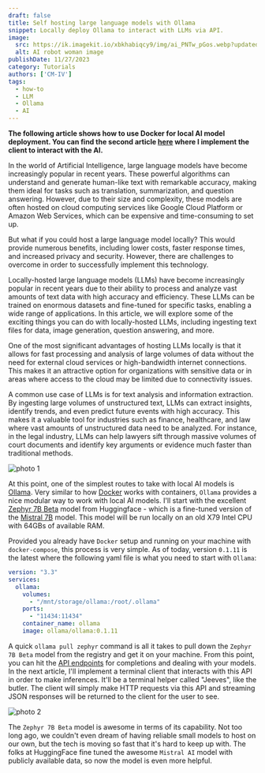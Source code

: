 ```yaml
---
draft: false
title: Self hosting large language models with Ollama
snippet: Locally deploy Ollama to interact with LLMs via API.
image:
  src: https://ik.imagekit.io/xbkhabiqcy9/img/ai_PNTw_pGos.webp?updatedAt=1701108962005
  alt: AI robot woman image
publishDate: 11/27/2023
category: Tutorials
authors: ['CM-IV']
tags:
  - how-to
  - LLM
  - Ollama
  - AI
---
```


**The following article shows how to use Docker for local AI model deployment. You can find the second article [here](/blog/2023-12-01-create-your-own-ai-helper-with-javascript) where I implement the client to interact with the AI.**

In the world of Artificial Intelligence, large language models have become increasingly popular in recent years. These powerful algorithms can understand and generate human-like text with remarkable accuracy, making them ideal for tasks such as translation, summarization, and question answering. However, due to their size and complexity, these models are often hosted on cloud computing services like Google Cloud Platform or Amazon Web Services, which can be expensive and time-consuming to set up.

But what if you could host a large language model locally? This would provide numerous benefits, including lower costs, faster response times, and increased privacy and security. However, there are challenges to overcome in order to successfully implement this technology.

Locally-hosted large language models (LLMs) have become increasingly popular in recent years due to their ability to process and analyze vast amounts of text data with high accuracy and efficiency. These LLMs can be trained on enormous datasets and fine-tuned for specific tasks, enabling a wide range of applications. In this article, we will explore some of the exciting things you can do with locally-hosted LLMs, including ingesting text files for data, image generation, question answering, and more.

One of the most significant advantages of hosting LLMs locally is that it allows for fast processing and analysis of large volumes of data without the need for external cloud services or high-bandwidth internet connections. This makes it an attractive option for organizations with sensitive data or in areas where access to the cloud may be limited due to connectivity issues.

A common use case of LLMs is for text analysis and information extraction. By ingesting large volumes of unstructured text, LLMs can extract insights, identify trends, and even predict future events with high accuracy. This makes it a valuable tool for industries such as finance, healthcare, and law where vast amounts of unstructured data need to be analyzed. For instance, in the legal industry, LLMs can help lawyers sift through massive volumes of court documents and identify key arguments or evidence much faster than traditional methods.

<img class="image" src="https://ik.imagekit.io/xbkhabiqcy9/img/Ollama_eZgE8zpl7.webp?updatedAt=1701115771989" width={860} height={392} alt="photo 1" />

At this point, one of the simplest routes to take with local AI models is [Ollama](https://ollama.ai/). Very similar to how [Docker](https://www.docker.com/) works with containers, `Ollama` provides a nice modular way to work with local AI models. I'll start with the excellent [Zephyr 7B Beta](https://huggingface.co/HuggingFaceH4/zephyr-7b-beta) model from Huggingface - which is a fine-tuned version of the [Mistral 7B](https://huggingface.co/mistralai/Mistral-7B-v0.1) model. This model will be run locally on an old X79 Intel CPU with 64GBs of available RAM.

Provided you already have `Docker` setup and running on your machine with `docker-compose`, this process is very simple. As of today, version `0.1.11` is the latest where the following yaml file is what you need to start with `Ollama`:

```yml
version: "3.3"
services:
  ollama:
    volumes:
      - "/mnt/storage/ollama:/root/.ollama"
    ports:
      - "11434:11434"
    container_name: ollama
    image: ollama/ollama:0.1.11
```

A quick `ollama pull zephyr` command is all it takes to pull down the `Zephyr 7B Beta` model from the registry and get it on your machine. From this point, you can hit the [API endpoints](https://github.com/jmorganca/ollama/blob/main/docs/api.md) for completions and dealing with your models. In the next article, I'll implement a terminal client that interacts with this API in order to make inferences. It'll be a terminal helper called "Jeeves", like the butler. The client will simply make HTTP requests via this API and streaming JSON responses will be returned to the client for the user to see.

<img class="image" src="https://ik.imagekit.io/xbkhabiqcy9/img/ollama-pic_jl5Owspnw.png?updatedAt=1701448024965" width={860} height={392} alt="photo 2" />

The `Zephyr 7B Beta` model is awesome in terms of its capability. Not too long ago, we couldn't even dream of having reliable small models to host on our own, but the tech is moving so fast that it's hard to keep up with. The folks at HuggingFace fine tuned the awesome `Mistral AI` model with publicly available data, so now the model is even more helpful.
